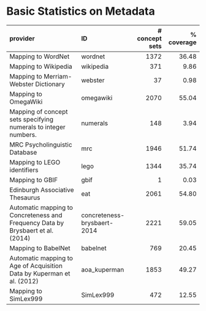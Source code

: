 # Basic Statistics on Metadata

| provider                                                                        | ID                          |   # concept sets |   % coverage |
|:--------------------------------------------------------------------------------|:----------------------------|-----------------:|-------------:|
| Mapping to WordNet                                                              | wordnet                     |             1372 |        36.48 |
| Mapping to Wikipedia                                                            | wikipedia                   |              371 |         9.86 |
| Mapping to Merriam-Webster Dictionary                                           | webster                     |               37 |         0.98 |
| Mapping to OmegaWiki                                                            | omegawiki                   |             2070 |        55.04 |
| Mapping of concept sets specifying numerals to integer numbers.                 | numerals                    |              148 |         3.94 |
| MRC Psycholinguistic Database                                                   | mrc                         |             1946 |        51.74 |
| Mapping to LEGO identifiers                                                     | lego                        |             1344 |        35.74 |
| Mapping to GBIF                                                                 | gbif                        |                1 |         0.03 |
| Edinburgh Associative Thesaurus                                                 | eat                         |             2061 |        54.80 |
| Automatic mapping to Concreteness and Frequency Data by Brysbaert et al. (2014) | concreteness-brysbaert-2014 |             2221 |        59.05 |
| Mapping to BabelNet                                                             | babelnet                    |              769 |        20.45 |
| Automatic mapping to Age of Acquisition Data by Kuperman et al. (2012)          | aoa_kuperman                |             1853 |        49.27 |
| Mapping to SimLex999                                                            | SimLex999                   |              472 |        12.55 |